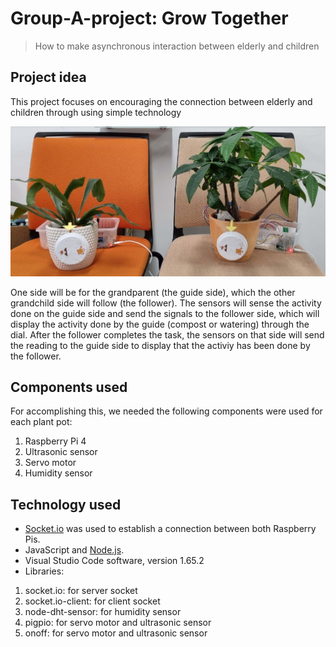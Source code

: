 # Group-A-project: Grow Together
  >How to make asynchronous interaction between elderly and children

## Project idea
This project focuses on encouraging the connection between elderly and children through using simple technology

![GrowTogetherPlantPots](images/GrowTogether.jpg)

One side will be for the grandparent (the guide side), which the other grandchild side will follow (the follower).
The sensors will sense the activity done on the guide side and send the signals to the follower side, which will display the activity done by the guide (compost or watering) through the dial.
After the follower completes the task, the sensors on that side will send the reading to the guide side to display that the activiy has been done by the follower.

## Components used
For accomplishing this, we needed the following components were used for each plant pot:
1. Raspberry Pi 4
2. Ultrasonic sensor
3. Servo motor
4. Humidity sensor


## Technology used
- [Socket.io](https://socket.io/) was used to establish a connection between both Raspberry Pis.
- JavaScript and [Node.js](https://nodejs.org/en/).
- Visual Studio Code software, version 1.65.2
- Libraries: 
1.  socket.io: for server socket 
2. socket.io-client: for client socket 
3. node-dht-sensor: for humidity sensor
4. pigpio: for servo motor and ultrasonic sensor
5. onoff: for servo motor and ultrasonic sensor




